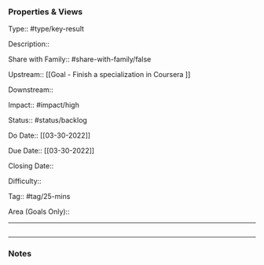 ### Properties & Views

Type:: #type/key-result

Description:: 

Share with Family:: #share-with-family/false

Upstream:: [[Goal - Finish a specialization in Coursera ]]

Downstream:: 

Impact:: #impact/high

Status:: #status/backlog

Do Date:: [[03-30-2022]]

Due Date:: [[03-30-2022]]

Closing Date:: 

Difficulty:: 

Tag:: #tag/25-mins

Area (Goals Only):: 

---

```dataview

```

---

### Notes
